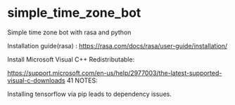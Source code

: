 # simple_time_zone_bot
Simple time zone bot with rasa and python


Installation guide(rasa) : https://rasa.com/docs/rasa/user-guide/installation/

Install Microsoft Visual C++ Redistributable:

https://support.microsoft.com/en-us/help/2977003/the-latest-supported-visual-c-downloads 41
NOTES:

Installing tensorflow via pip leads to dependency issues.

